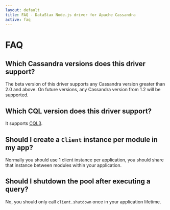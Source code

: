 ```yaml
---
layout: default
title: FAQ - DataStax Node.js driver for Apache Cassandra
active: faq
---
```



# FAQ

## Which Cassandra versions does this driver support?
The beta version of this driver supports any Cassandra version greater than 2.0 and above.
On future versions, any Cassandra version from 1.2 will be supported.

## Which CQL version does this driver support?
It supports [CQL3](http://cassandra.apache.org/doc/cql3/CQL.html).

## Should I create a `Client` instance per module in my app?
Normally you should use 1 client instance per application, you should share that instance between modules within your application.

## Should I shutdown the pool after executing a query?
No, you should only call `client.shutdown` once in your application lifetime.